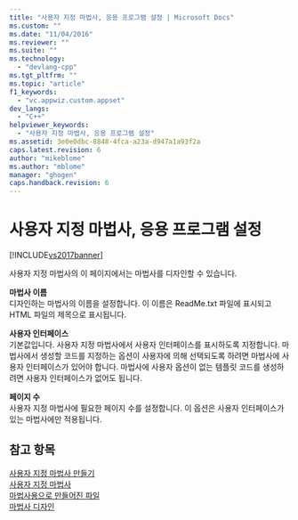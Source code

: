 ```yaml
---
title: "사용자 지정 마법사, 응용 프로그램 설정 | Microsoft Docs"
ms.custom: ""
ms.date: "11/04/2016"
ms.reviewer: ""
ms.suite: ""
ms.technology: 
  - "devlang-cpp"
ms.tgt_pltfrm: ""
ms.topic: "article"
f1_keywords: 
  - "vc.appwiz.custom.appset"
dev_langs: 
  - "C++"
helpviewer_keywords: 
  - "사용자 지정 마법사, 응용 프로그램 설정"
ms.assetid: 3e0e0dbc-8848-4fca-a23a-d947a1a93f2a
caps.latest.revision: 6
author: "mikeblome"
ms.author: "mblome"
manager: "ghogen"
caps.handback.revision: 6
---
```

# 사용자 지정 마법사, 응용 프로그램 설정
[!INCLUDE[vs2017banner](../assembler/inline/includes/vs2017banner.md)]

사용자 지정 마법사의 이 페이지에서는 마법사를 디자인할 수 있습니다.  
  
 **마법사 이름**  
 디자인하는 마법사의 이름을 설정합니다.  이 이름은 ReadMe.txt 파일에 표시되고 HTML 파일의 제목으로 표시됩니다.  
  
 **사용자 인터페이스**  
 기본값입니다.  사용자 지정 마법사에서 사용자 인터페이스를 표시하도록 지정합니다.  마법사에서 생성할 코드를 지정하는 옵션이 사용자에 의해 선택되도록 하려면 마법사에 사용자 인터페이스가 있어야 합니다.  마법사에 사용자 옵션이 없는 템플릿 코드를 생성하려면 사용자 인터페이스가 없어도 됩니다.  
  
 **페이지 수**  
 사용자 지정 마법사에 필요한 페이지 수를 설정합니다.  이 옵션은 사용자 인터페이스가 있는 마법사에만 적용됩니다.  
  
## 참고 항목  
 [사용자 지정 마법사 만들기](../ide/creating-a-custom-wizard.md)   
 [사용자 지정 마법사](../ide/custom-wizard.md)   
 [마법사용으로 만들어진 파일](../ide/files-created-for-your-wizard.md)   
 [마법사 디자인](../ide/designing-a-wizard.md)